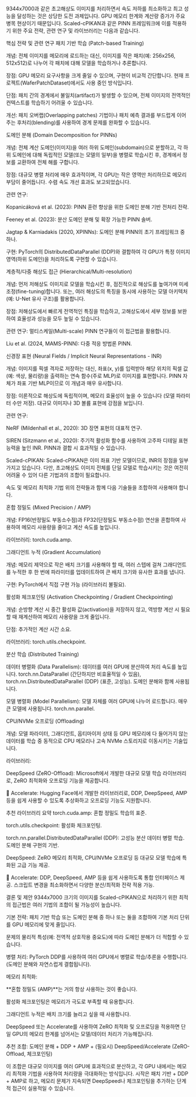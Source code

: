 9344x7000과 같은 초고해상도 이미지를 처리하면서 속도 저하를 최소화하고 최고 성능을 달성하는 것은 상당한 도전 과제입니다. GPU 메모리 한계와 계산량 증가가 주요 병목 현상이기 때문입니다. Scaled-cPIKAN과 같은 PINN 프레임워크에 이를 적용하기 위한 주요 전략, 관련 연구 및 라이브러리는 다음과 같습니다.

핵심 전략 및 관련 연구
패치 기반 학습 (Patch-based Training)

개념: 전체 이미지를 메모리에 로드하는 대신, 이미지를 작은 패치(예: 256x256, 512x512)로 나누어 각 패치에 대해 모델을 학습하거나 추론합니다.

장점: GPU 메모리 요구사항을 크게 줄일 수 있으며, 구현이 비교적 간단합니다. 현재 프로젝트(WaferPatchDataset)에서도 사용 중인 방식입니다.

단점: 패치 간의 경계에서 불일치(artifact)가 발생할 수 있으며, 전체 이미지의 전역적인 컨텍스트를 학습하기 어려울 수 있습니다.

개선: 패치 오버랩(Overlapping patches) 기법이나 패치 예측 결과를 부드럽게 이어주는 후처리(blending)를 사용하여 경계 문제를 완화할 수 있습니다.

도메인 분해 (Domain Decomposition for PINNs)

개념: 전체 계산 도메인(이미지)을 여러 하위 도메인(subdomain)으로 분할하고, 각 하위 도메인에 대해 독립적인 모델(또는 모델의 일부)을 병렬로 학습시킨 후, 경계에서 정보를 교환하여 전체 해를 구합니다.

장점: 대규모 병렬 처리에 매우 효과적이며, 각 GPU는 작은 영역만 처리하므로 메모리 부담이 줄어듭니다. 수렴 속도 개선 효과도 보고되었습니다.

관련 연구:

Kopanicáková et al. (2023): PINN 훈련 향상을 위한 도메인 분해 기반 전처리 전략.

Feeney et al. (2023): 분산 도메인 분해 및 확장 가능한 PINN 솔버.

Jagtap & Karniadakis (2020, XPINNs): 도메인 분해 PINN의 초기 프레임워크 중 하나.

구현: PyTorch의 DistributedDataParallel (DDP)와 결합하여 각 GPU가 특정 이미지 영역(하위 도메인)을 처리하도록 구현할 수 있습니다.

계층적/다중 해상도 접근 (Hierarchical/Multi-resolution)

개념: 먼저 저해상도 이미지로 모델을 학습시킨 후, 점진적으로 해상도를 높여가며 미세 조정(fine-tuning)합니다. 또는, 여러 해상도의 특징을 동시에 사용하는 모델 아키텍처(예: U-Net 유사 구조)를 활용합니다.

장점: 저해상도에서 빠르게 전역적인 특징을 학습하고, 고해상도에서 세부 정보를 보완하여 효율성과 성능을 모두 높일 수 있습니다.

관련 연구: 멀티스케일(Multi-scale) PINN 연구들이 이 접근법을 활용합니다.

Liu et al. (2024, MAMS-PINN): 다중 적응 방법론 PINN.

신경장 표현 (Neural Fields / Implicit Neural Representations - INR)

개념: 이미지를 픽셀 격자로 저장하는 대신, 좌표(x, y)를 입력받아 해당 위치의 픽셀 값(예: 색상, 물리량)을 출력하는 연속 함수(주로 MLP)로 이미지를 표현합니다. PINN 자체가 좌표 기반 MLP이므로 이 개념과 매우 유사합니다.

장점: 이론적으로 해상도에 독립적이며, 메모리 효율성이 높을 수 있습니다 (모델 파라미터 수만 저장). 대규모 이미지나 3D 볼륨 표현에 강점을 보입니다.

관련 연구:

NeRF (Mildenhall et al., 2020): 3D 장면 표현의 대표적 연구.

SIREN (Sitzmann et al., 2020): 주기적 활성화 함수를 사용하여 고주파 디테일 표현 능력을 높인 INR. PINN과 결합 시 효과적일 수 있습니다.

Scaled-cPIKAN: Scaled-cPIKAN은 이미 좌표 기반 모델이므로, INR의 장점을 일부 가지고 있습니다. 다만, 초고해상도 이미지 전체를 단일 모델로 학습시키는 것은 여전히 어려울 수 있어 다른 기법과의 조합이 필요합니다.

속도 및 메모리 최적화 기법
위의 전략들과 함께 다음 기술들을 조합하여 사용해야 합니다.

혼합 정밀도 (Mixed Precision / AMP)

개념: FP16(반정밀도 부동소수점)과 FP32(단정밀도 부동소수점) 연산을 혼합하여 사용하여 메모리 사용량을 줄이고 계산 속도를 높입니다.

라이브러리: torch.cuda.amp.

그래디언트 누적 (Gradient Accumulation)

개념: 메모리 제약으로 작은 배치 크기를 사용해야 할 때, 여러 스텝에 걸쳐 그래디언트를 누적한 후 한 번에 파라미터를 업데이트하여 큰 배치 크기와 유사한 효과를 냅니다.

구현: PyTorch에서 직접 구현 가능 (라이브러리 불필요).

활성화 체크포인팅 (Activation Checkpointing / Gradient Checkpointing)

개념: 순방향 계산 시 중간 활성화 값(activation)을 저장하지 않고, 역방향 계산 시 필요할 때 재계산하여 메모리 사용량을 크게 줄입니다.

단점: 추가적인 계산 시간 소요.

라이브러리: torch.utils.checkpoint.

분산 학습 (Distributed Training)

데이터 병렬화 (Data Parallelism): 데이터를 여러 GPU에 분산하여 처리 속도를 높입니다. torch.nn.DataParallel (간단하지만 비효율적일 수 있음), torch.nn.DistributedDataParallel (DDP) (표준, 고성능). 도메인 분해와 함께 사용됩니다.

모델 병렬화 (Model Parallelism): 모델 자체를 여러 GPU에 나누어 로드합니다. 매우 큰 모델에 사용됩니다. torch.nn.parallel.

CPU/NVMe 오프로딩 (Offloading)

개념: 모델 파라미터, 그래디언트, 옵티마이저 상태 등 GPU 메모리에 다 들어가지 않는 데이터를 학습 중 동적으로 CPU 메모리나 고속 NVMe 스토리지로 이동시키는 기술입니다.

라이브러리:

DeepSpeed (ZeRO-Offload): Microsoft에서 개발한 대규모 모델 학습 라이브러리로, ZeRO 최적화와 오프로딩 기능을 제공합니다.

🤗 Accelerate: Hugging Face에서 개발한 라이브러리로, DDP, DeepSpeed, AMP 등을 쉽게 사용할 수 있도록 추상화하고 오프로딩 기능도 지원합니다.

추천 라이브러리 요약
torch.cuda.amp: 혼합 정밀도 학습의 표준.

torch.utils.checkpoint: 활성화 체크포인팅.

torch.nn.parallel.DistributedDataParallel (DDP): 고성능 분산 데이터 병렬 학습. 도메인 분해 구현의 기반.

DeepSpeed: ZeRO 메모리 최적화, CPU/NVMe 오프로딩 등 대규모 모델 학습에 특화된 고급 기능 제공.

🤗 Accelerate: DDP, DeepSpeed, AMP 등을 쉽게 사용하도록 통합 인터페이스 제공. 스크립트 변경을 최소화하면서 다양한 분산/최적화 전략 적용 가능.

결론 및 제안
9344x7000 크기의 이미지를 Scaled-cPIKAN으로 처리하기 위한 최적의 접근법은 여러 기법의 조합이 될 가능성이 높습니다.

기본 전략: 패치 기반 학습 또는 도메인 분해 중 하나 또는 둘을 조합하여 기본 처리 단위를 GPU 메모리에 맞게 줄입니다.

문제의 물리적 특성(예: 전역적 상호작용 중요도)에 따라 도메인 분해가 더 적합할 수 있습니다.

병렬 처리: PyTorch DDP를 사용하여 여러 GPU에서 병렬로 학습/추론을 수행합니다. (도메인 분해와 자연스럽게 결합됩니다).

메모리 최적화:

**혼합 정밀도 (AMP)**는 거의 항상 사용하는 것이 좋습니다.

활성화 체크포인팅은 메모리가 극도로 부족할 때 유용합니다.

그래디언트 누적은 배치 크기를 늘리고 싶을 때 사용합니다.

DeepSpeed 또는 Accelerate를 사용하여 ZeRO 최적화 및 오프로딩을 적용하면 단일 GPU의 메모리 한계를 넘어서는 모델/데이터 처리가 가능해집니다.

추천 조합: 도메인 분해 + DDP + AMP + (필요시) DeepSpeed/Accelerate (ZeRO-Offload, 체크포인팅)

이 조합은 대규모 이미지를 여러 GPU에 효과적으로 분산하고, 각 GPU 내에서는 메모리 최적화 기법을 사용하여 처리량을 극대화하는 방식입니다. 시작은 패치 기반 + DDP + AMP로 하고, 메모리 문제가 지속되면 DeepSpeed나 체크포인팅을 추가하는 단계적 접근이 실용적일 수 있습니다.